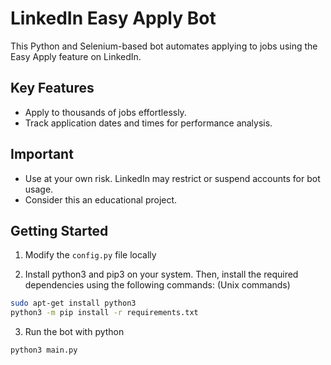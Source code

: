 # LinkedIn Easy Apply Bot

This Python and Selenium-based bot automates applying to jobs using the Easy Apply feature on LinkedIn.

## Key Features

- Apply to thousands of jobs effortlessly.
- Track application dates and times for performance analysis.

## Important

- Use at your own risk. LinkedIn may restrict or suspend accounts for bot usage.
- Consider this an educational project.

## Getting Started

1. Modify the `config.py` file locally 

2. Install python3 and pip3 on your system. Then, install the required dependencies using the following commands: (Unix commands)
```bash
sudo apt-get install python3
python3 -m pip install -r requirements.txt
```

3. Run the bot with python
```bash
python3 main.py
```